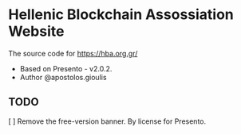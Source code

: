 # Hellenic Blockchain Assossiation Website
The source code for https://hba.org.gr/
* Based on Presento - v2.0.2.
* Author @apostolos.gioulis

## TODO
[ ] Remove the free-version banner. By license for Presento.

